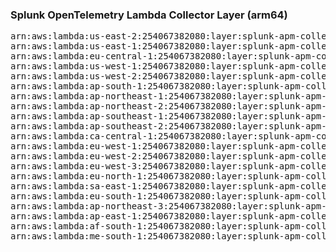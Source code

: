 <h3>Splunk OpenTelemetry Lambda Collector Layer (arm64)</h3>

<pre>
arn:aws:lambda:us-east-2:254067382080:layer:splunk-apm-collector-arm:12
arn:aws:lambda:us-east-1:254067382080:layer:splunk-apm-collector-arm:12
arn:aws:lambda:eu-central-1:254067382080:layer:splunk-apm-collector-arm:12
arn:aws:lambda:us-west-1:254067382080:layer:splunk-apm-collector-arm:12
arn:aws:lambda:us-west-2:254067382080:layer:splunk-apm-collector-arm:12
arn:aws:lambda:ap-south-1:254067382080:layer:splunk-apm-collector-arm:12
arn:aws:lambda:ap-northeast-1:254067382080:layer:splunk-apm-collector-arm:12
arn:aws:lambda:ap-northeast-2:254067382080:layer:splunk-apm-collector-arm:12
arn:aws:lambda:ap-southeast-1:254067382080:layer:splunk-apm-collector-arm:12
arn:aws:lambda:ap-southeast-2:254067382080:layer:splunk-apm-collector-arm:12
arn:aws:lambda:ca-central-1:254067382080:layer:splunk-apm-collector-arm:12
arn:aws:lambda:eu-west-1:254067382080:layer:splunk-apm-collector-arm:12
arn:aws:lambda:eu-west-2:254067382080:layer:splunk-apm-collector-arm:12
arn:aws:lambda:eu-west-3:254067382080:layer:splunk-apm-collector-arm:12
arn:aws:lambda:eu-north-1:254067382080:layer:splunk-apm-collector-arm:12
arn:aws:lambda:sa-east-1:254067382080:layer:splunk-apm-collector-arm:12
arn:aws:lambda:eu-south-1:254067382080:layer:splunk-apm-collector-arm:12
arn:aws:lambda:ap-northeast-3:254067382080:layer:splunk-apm-collector-arm:12
arn:aws:lambda:ap-east-1:254067382080:layer:splunk-apm-collector-arm:12
arn:aws:lambda:af-south-1:254067382080:layer:splunk-apm-collector-arm:12
arn:aws:lambda:me-south-1:254067382080:layer:splunk-apm-collector-arm:12
</pre>
